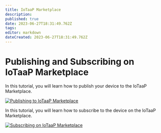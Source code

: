 ```yaml
---
title: IoTaaP Marketplace
description: 
published: true
date: 2023-06-27T18:31:49.762Z
tags: 
editor: markdown
dateCreated: 2023-06-27T18:31:49.762Z
---
```


# Publishing and Subscribing on IoTaaP Marketplace

In this tutorial, you will learn how to publish your device to the IoTaaP Marketplace.

[![Publishing to IoTaaP Marketplace](http://img.youtube.com/vi/OoDOqTmQuBI/0.jpg)](https://www.youtube.com/watch?v=OoDOqTmQuBI&ab_channel=IoTaaP-IoTPlatform "Publishing to IoTaaP Marketplace")

In this tutorial, you will learn how to subscribe to the device on the IoTaaP Marketplace.

[![Subscribing on IoTaaP Marketplace](http://img.youtube.com/vi/B87_8LXDYoc/0.jpg)](https://www.youtube.com/watch?v=B87_8LXDYoc&ab_channel=IoTaaP-IoTPlatform "Subscribing on IoTaaP Marketplace")